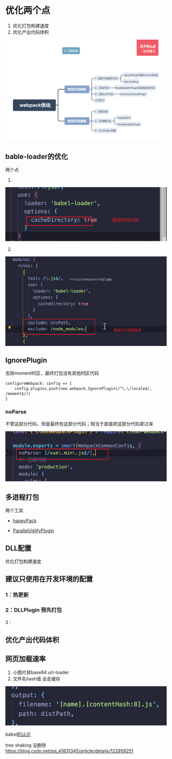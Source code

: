 # 优化两个点

1. 优化打包构建速度
2. 优化产出代码体积

![](images/webpack优化.png)

## bable-loader的优化

两个点

1. 

![image-20220505170336964](../image/image-20220505170336964.png)

2. 

![image-20220505170506140](../image/image-20220505170506140.png)





## IgnorePlugin

去除moment时区，最终打包没有其他时区代码

```
configureWebpack: config => {
    config.plugins.push(new webpack.IgnorePlugin(/^\.\/locale$/, /moment$/))
}
```

### noParse

不管这部分代码，但是最终有这部分代码；相当于直接把这部分代码拿过来

![image-20220505172017601](../image/image-20220505172017601.png)



## 多进程打包

两个工具

- [happyPack](http://webpack.wuhaolin.cn/4%E4%BC%98%E5%8C%96/4-3%E4%BD%BF%E7%94%A8HappyPack.html)

- [ParallelUglifyPlugin](http://webpack.wuhaolin.cn/4%E4%BC%98%E5%8C%96/4-4%E4%BD%BF%E7%94%A8ParallelUglifyPlugin.html)





## DLL配置

优化打包构建速度



## 建议只使用在开发环境的配置

### 1：热更新

### 2：DLLPlugin 预先打包

3：





## 优化产出代码体积





## 网页加载速率

1. 小图片转base64  url-loader
2. 文件名hash值   会走缓存

![image-20220505215717135](images/image-20220505215717135.png)







babel[的认识](https://juejin.cn/post/6845166891015602190#heading-4)

tree shaking 没删除 https://blog.csdn.net/qq_41831345/article/details/122959251